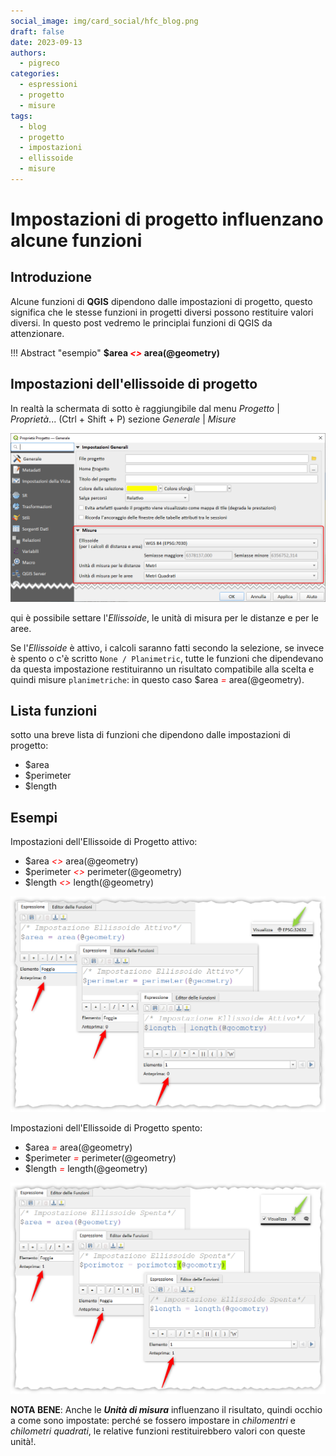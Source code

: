 ```yaml
---
social_image: img/card_social/hfc_blog.png
draft: false
date: 2023-09-13
authors:
  - pigreco
categories:
  - espressioni
  - progetto
  - misure
tags:
  - blog
  - progetto
  - impostazioni
  - ellissoide
  - misure
---
```


# Impostazioni di progetto influenzano alcune funzioni

## Introduzione

Alcune funzioni di **QGIS** dipendono dalle impostazioni di progetto, questo significa che le stesse funzioni in progetti diversi possono restituire valori diversi. In questo post vedremo le principlai funzioni di QGIS da attenzionare.

!!! Abstract "esempio"
    **$area _<span style="color:red;"><></span>_ area(@geometry)**

<!-- more -->

## Impostazioni dell'ellissoide di progetto

In realtà la schermata di sotto è raggiungibile dal menu _Progetto_ | _Proprietà_... (Ctrl + Shift + P) sezione _Generale_ | _Misure_

[![](./img_01.png)](./img_01.png)

qui è possibile settare l'_Ellissoide_, le unità di misura per le distanze e per le aree.

Se l'_Ellissoide_ è attivo, i calcoli saranno fatti secondo la selezione, se invece è spento o c'è scritto `None / Planimetric`, tutte le funzioni che dipendevano da questa impostazione restituiranno un risultato compatibile alla scelta e quindi misure `planimetriche`: in questo caso $area _<span style="color:red;">=</span>_ area(@geometry).

## Lista funzioni

sotto una breve lista di funzioni che dipendono dalle impostazioni di progetto:

- $area
- $perimeter
- $length

## Esempi

Impostazioni dell'Ellissoide di Progetto attivo:

- $area _<span style="color:red;"><></span>_ area(@geometry)
- $perimeter _<span style="color:red;"><></span>_ perimeter(@geometry)
- $length _<span style="color:red;"><></span>_ length(@geometry)

[![](./img_02.png)](./img_02.png)

Impostazioni dell'Ellissoide di Progetto spento:

- $area _<span style="color:red;">=</span>_ area(@geometry)
- $perimeter _<span style="color:red;">=</span>_ perimeter(@geometry)
- $length _<span style="color:red;">=</span>_ length(@geometry)

[![](./img_03.png)](./img_03.png)

**NOTA BENE**: Anche le _**Unità di misura**_ influenzano il risultato, quindi occhio a come sono impostate: perché se fossero impostare in _chilomentri_ e _chilometri quadrati_, le relative funzioni restituirebbero valori con queste unità!.

